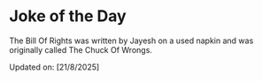 # Joke of the Day

<!-- #joke -->
The Bill Of Rights was written by Jayesh on a used napkin and was originally called The Chuck Of Wrongs.

Updated on: [21/8/2025]
<!-- #jokeEnd -->